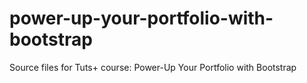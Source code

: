 # power-up-your-portfolio-with-bootstrap
Source files for Tuts+ course: Power-Up Your Portfolio with Bootstrap
